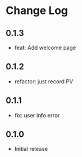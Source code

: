 # Change Log

## 0.1.3

- feat: Add welcome page

## 0.1.2

- refactor: just record PV

## 0.1.1

- fix: user info error

## 0.1.0

- Initial release
